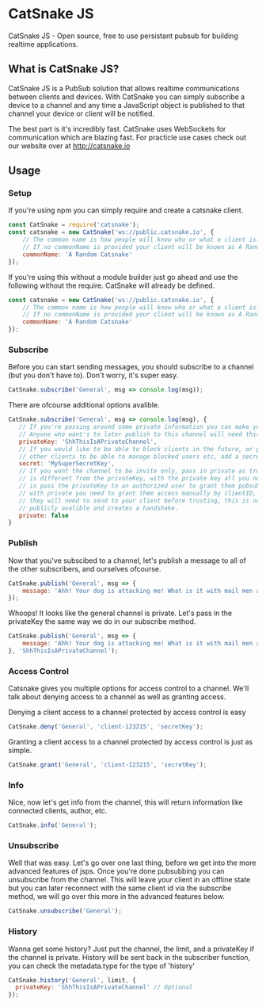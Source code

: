 # CatSnake JS

CatSnake JS - Open source, free to use persistant pubsub for building realtime applications.

## What is CatSnake JS?

CatSnake JS is a PubSub solution that allows realtime communications between clients and
devices. With CatSnake you can simply subscribe a device to a channel and any time
a JavaScript object is published to that channel your device or client will be notified.

The best part is it's incredibly fast. CatSnake uses WebSockets for communication
which are blazing fast. For practicle use cases check out our website over at http://catsnake.io

## Usage 

### Setup

If you're using npm you can simply require and create a catsnake client.
```javascript
const CatSnake = require('catsnake');
const catsnake = new CatSnake('ws://public.catsnake.io', {
    // The common name is how people will know who or what a client is.
    // If no commonName is provided your client will be known as A Random Catsnake
    commonName: 'A Random Catsnake'
});

```

If you're using this without a module builder just go ahead and use the following without the require. CatSnake will
already be defined.
```javascript
const catsnake = new CatSnake('ws://public.catsnake.io', {
    // The common name is how people will know who or what a client is.
    // If no commonName is provided your client will be known as A Random Catsnake
    commonName: 'A Random Catsnake'
});
```


### Subscribe
Before you can start sending messages, you should subscribe to a channel (but you don't have to). Don't worry, it's super easy.

```javascript
CatSnake.subscribe('General', msg => console.log(msg));
```

There are ofcourse additional options avalible.
```javascript
CatSnake.subscribe('General', msg => console.log(msg), {
   // If you're passing around some private information you can make your channel private by simply passing in a privateKey.
   // Anyone who want's to later publish to this channel will need this key to do so!
   privateKey: 'ShhThisIsAPrivateChannel',
   // If you would like to be able to block clients in the future, or promote
   // other clients to be able to manage blocked users etc, add a secret.
   secret: 'MySuperSecretKey',
   // If you want the channel to be invite only, pass in private as true, this
   // is different from the privateKey, with the private key all you need to do
   // is pass the privateKey to an authorized user to grant them pubsub access
   // with private you need to grant them access manually by clientID, which
   // they will need to send to your client before trusting, this is not
   // publicly avalible and creates a handshake.
   private: false
}
```

### Publish
Now that you've subscibed to a channel, let's publish a message to all of the other subscribers, and ourselves ofcourse.

```javascript
CatSnake.publish('General', msg => {
    message: 'Ahh! Your dog is attacking me! What is it with mail men and dogs anyways?'
});
```


Whoops! It looks like the general channel is private. Let's pass in the privateKey the same way we do in our subscribe method.
```javascript
CatSnake.publish('General', msg => {
    message: 'Ahh! Your dog is attacking me! What is it with mail men and dogs anyways?'
}, 'ShhThisIsAPrivateChannel');
```


### Access Control

Catsnake gives you multiple options for access control to a channel. We'll talk
about denying access to a channel as well as granting access.

Denying a client access to a channel protected by access control is easy
```javascript
CatSnake.deny('General', 'client-123215', 'secretKey');
```

Granting a client access to a channel protected by access control is just as simple.
```javascript
CatSnake.grant('General', 'client-123215', 'secretKey');
```

### Info

Nice, now let's get info from the channel, this will return information like connected clients, author, etc.

```javascript
CatSnake.info('General');
```

### Unsubscribe
Well that was easy. Let's go over one last thing, before we get into the more advanced features of jsps.
Once you're done pubsubbing you can unsubscribe from the channel. This will leave your client in an offline state but
you can later reconnect with the same client id via the subscribe method, we will go over this more in the advanced
features below.

```javascript
CatSnake.unsubscribe('General');
```

### History

Wanna get some history? Just put the channel, the limit, and a privateKey if the channel is private.
History will be sent back in the subscriber function, you can check the metadata.type for the type of 'history'
```javascript
CatSnake.history('General', limit, {
  privateKey: 'ShhThisIsAPrivateChannel' // Optional
});
```
